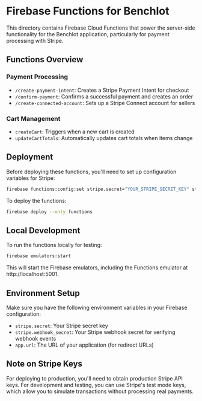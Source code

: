 # Firebase Functions for Benchlot

This directory contains Firebase Cloud Functions that power the server-side functionality for the Benchlot application, particularly for payment processing with Stripe.

## Functions Overview

### Payment Processing

- `/create-payment-intent`: Creates a Stripe Payment Intent for checkout
- `/confirm-payment`: Confirms a successful payment and creates an order
- `/create-connected-account`: Sets up a Stripe Connect account for sellers

### Cart Management

- `createCart`: Triggers when a new cart is created
- `updateCartTotals`: Automatically updates cart totals when items change

## Deployment

Before deploying these functions, you'll need to set up configuration variables for Stripe:

```bash
firebase functions:config:set stripe.secret="YOUR_STRIPE_SECRET_KEY" stripe.webhook_secret="YOUR_WEBHOOK_SECRET" app.url="YOUR_APP_URL"
```

To deploy the functions:

```bash
firebase deploy --only functions
```

## Local Development

To run the functions locally for testing:

```bash
firebase emulators:start
```

This will start the Firebase emulators, including the Functions emulator at http://localhost:5001.

## Environment Setup

Make sure you have the following environment variables in your Firebase configuration:

- `stripe.secret`: Your Stripe secret key
- `stripe.webhook_secret`: Your Stripe webhook secret for verifying webhook events
- `app.url`: The URL of your application (for redirect URLs)

## Note on Stripe Keys

For deploying to production, you'll need to obtain production Stripe API keys. For development and testing, you can use Stripe's test mode keys, which allow you to simulate transactions without processing real payments.